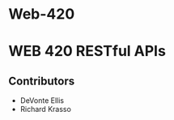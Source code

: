 # Web-420
<h1>WEB 420 RESTful APIs</h1>
<h2>Contributors</h2>
<ul>
    <li>DeVonte Ellis</li>
    <li>Richard Krasso</li>
</ul>